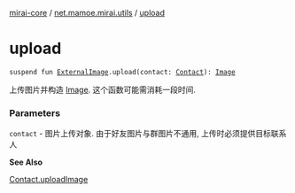 [mirai-core](../index.md) / [net.mamoe.mirai.utils](index.md) / [upload](./upload.md)

# upload

`suspend fun `[`ExternalImage`](-external-image/index.md)`.upload(contact: `[`Contact`](../net.mamoe.mirai.contact/-contact/index.md)`): `[`Image`](../net.mamoe.mirai.message.data/-image/index.md)

上传图片并构造 [Image](../net.mamoe.mirai.message.data/-image/index.md).
这个函数可能需消耗一段时间.

### Parameters

`contact` - 图片上传对象. 由于好友图片与群图片不通用, 上传时必须提供目标联系人

**See Also**

[Contact.uploadImage](../net.mamoe.mirai.contact/-contact/upload-image.md)

